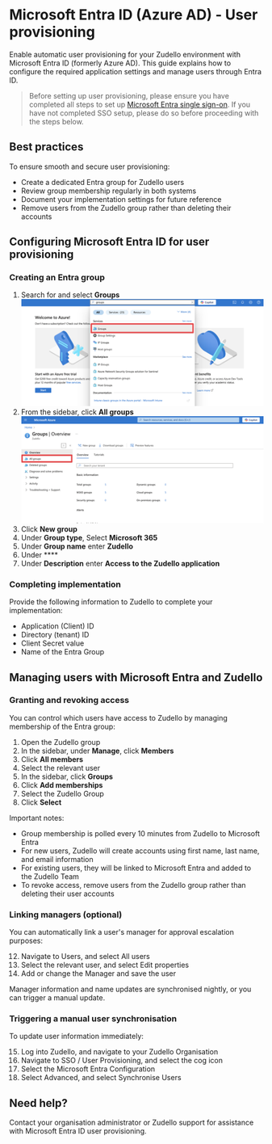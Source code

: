 # Microsoft Entra ID (Azure AD) - User provisioning

Enable automatic user provisioning for your Zudello environment with Microsoft Entra ID (formerly Azure AD). This guide explains how to configure the required application settings and manage users through Entra ID.

> Before setting up user provisioning, please ensure you have completed all steps to set up [Microsoft Entra single sign-on](microsoft-entra-azure-ad-sso.md). If you have not completed SSO setup, please do so before proceeding with the steps below.
## Best practices

To ensure smooth and secure user provisioning:

- Create a dedicated Entra group for Zudello users
- Review group membership regularly in both systems
- Document your implementation settings for future reference
- Remove users from the Zudello group rather than deleting their accounts

## Configuring Microsoft Entra ID for user provisioning

### Creating an Entra group

1. Search for and select **Groups**
![](../images/CleanShot%202025-03-06%20at%2009.52.55@2x%201.png)
2. From the sidebar, click **All groups**
![](../images/CleanShot%202025-03-06%20at%2009.57.13@2x.png)
3. Click **New group**
4. Under **Group type**, Select **Microsoft 365** 
5. Under **Group name** enter **Zudello**
6. Under ****
7. Under **Description** enter **Access to the Zudello application**

### Completing implementation

Provide the following information to Zudello to complete your implementation:

- Application (Client) ID
- Directory (tenant) ID
- Client Secret value
- Name of the Entra Group

## Managing users with Microsoft Entra and Zudello

### Granting and revoking access

You can control which users have access to Zudello by managing membership of the Entra group:

1. Open the Zudello group
2. In the sidebar, under **Manage**, click **Members**
3. Click **All members**
4. Select the relevant user
5. In the sidebar, click **Groups**
6. Click **Add memberships** 
7. Select the Zudello Group
8. Click **Select**

Important notes:

- Group membership is polled every 10 minutes from Zudello to Microsoft Entra
- For new users, Zudello will create accounts using first name, last name, and email information
- For existing users, they will be linked to Microsoft Entra and added to the Zudello Team
- To revoke access, remove users from the Zudello group rather than deleting their user accounts

### Linking managers (optional)

You can automatically link a user's manager for approval escalation purposes:

12. Navigate to Users, and select All users
13. Select the relevant user, and select Edit properties
14. Add or change the Manager and save the user

Manager information and name updates are synchronised nightly, or you can trigger a manual update.

### Triggering a manual user synchronisation

To update user information immediately:

15. Log into Zudello, and navigate to your Zudello Organisation
16. Navigate to SSO / User Provisioning, and select the cog icon
17. Select the Microsoft Entra Configuration
18. Select Advanced, and select Synchronise Users

## Need help?

Contact your organisation administrator or Zudello support for assistance with Microsoft Entra ID user provisioning.